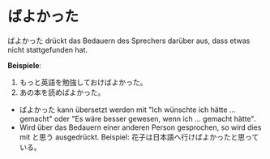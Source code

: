 # ばよかった

ばよかった drückt das Bedauern des Sprechers darüber aus, dass etwas nicht stattgefunden hat.

**Beispiele**:

1. もっと英語を勉強しておけばよかった。
2. あの本を読めばよかった。

- ばよかった kann übersetzt werden mit "Ich wünschte ich hätte ... gemacht" oder "Es wäre besser gewesen, wenn ich ... gemacht hätte".
- Wird über das Bedauern einer anderen Person gesprochen, so wird dies mit と思う ausgedrückt. Beispiel: 花子は日本語へ行けばよかったと思っている。
